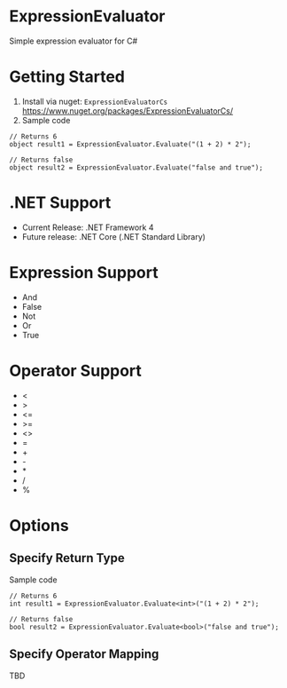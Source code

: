 # ExpressionEvaluator

Simple expression evaluator for C#

# Getting Started

1. Install via nuget: `ExpressionEvaluatorCs` https://www.nuget.org/packages/ExpressionEvaluatorCs/
2. Sample code
```
// Returns 6
object result1 = ExpressionEvaluator.Evaluate("(1 + 2) * 2");

// Returns false
object result2 = ExpressionEvaluator.Evaluate("false and true");
```

# .NET Support

* Current Release: .NET Framework 4
* Future release: .NET Core (.NET Standard Library)

# Expression Support

* And
* False
* Not
* Or
* True

# Operator Support

* <
* \>
* <=
* \>=
* <>
* =
* \+
* \-
* \*
* \/
* %

# Options

## Specify Return Type

Sample code
```
// Returns 6
int result1 = ExpressionEvaluator.Evaluate<int>("(1 + 2) * 2");

// Returns false
bool result2 = ExpressionEvaluator.Evaluate<bool>("false and true");
```

## Specify Operator Mapping

TBD